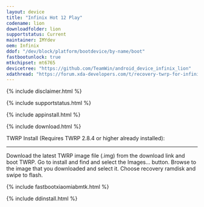 ```yaml
---
layout: device
title: "Infinix Hot 12 Play"
codename: lion
downloadfolder: lion
supportstatus: Current
maintainer: IMYdev
oem: Infinix
ddof: "/dev/block/platform/bootdevice/by-name/boot"
fastbootunlock: true
mtkchipset: mt6765
devicetree: "https://github.com/TeamWin/android_device_infinix_lion"
xdathread: "https://forum.xda-developers.com/t/recovery-twrp-for-infinix-hot-12-play-lion.4598241/"
---
```


{% include disclaimer.html %}

{% include supportstatus.html %}

{% include appinstall.html %}

{% include download.html %}

<html>
<div class='page-heading' id='twrp-install'>TWRP Install (Requires TWRP 2.8.4 or higher already installed):</div>
<a id='twrp' ></a>
<hr />
<p class="text">Download the latest TWRP image file (.img) from the download link and boot TWRP. Go to install and find and select the Images... button. Browse to the image that you downloaded and select it. Choose recovery ramdisk and swipe to flash.</p>
</html>

{% include fastbootxiaomiabmtk.html %}

{% include ddinstall.html %}
